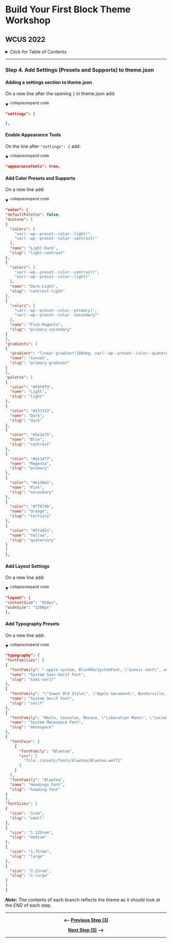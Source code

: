# Build Your First Block Theme Workshop
## WCUS 2022
<details><summary>Click for Table of Contents</summary>

- [Step 0.][0] Setting up Development Environment 
- [Step 1.][1] Create and Activate a Minimal Block Theme
- [Step 2.][2] Create and incorporate template parts
- [Step 3.][3] Create a theme.json file
- [Step 4.][4] Add Settings to theme.json __<--You Are Here__
- [Step 5.][5] Refine Templates and Parts
- [Step 6.][6] Add styles to theme.json
- [Step 7.][7] Enqueue style.css for custom CSS
- [Step 8.][8] Register and use block styles and custom variables
- [Step 9.][9] Surface a block pattern via theme.json
- [Step 10.][10] Create a Template Layout Block Pattern
- [Step 11.][11] Create and Register singular.html
- [Step 12.][12] Create a custom 404 page
- [Step 13.][13] Create and register a custom template
- [Step 14.][14] Create a style variation
- [Step 15.][15] Final - Export your theme!
</details>

---

### Step 4. Add Settings (Presets and Supports) to theme.json

#### Adding a settings section to theme.json
On a new line after the opening `{` in theme.json add:

<details open>
<summary>
<sup>collapse/expand code</sup>
</summary>

```json
"settings": {

},
```

</details>

#### Enable Appearance Tools

On the line after `"settings": {`  add:

  <details open>
  <summary>
  <sup>collapse/expand code</sup>
  </summary>

  ```json
  "appearanceTools": true,
  ```

  </details>

#### Add Color Presets and Supports

On a new line add:

  <details open>
  <summary>
  <sup>collapse/expand code</sup>
  </summary>

  ```json
"color": {
"defaultPalette": false,
"duotone": [
  {
    "colors": [
      "var(--wp--preset--color--light)",
      "var(--wp--preset--color--contrast)"
    ],
    "name": "Light-Dark",
    "slug": "light-contrast"
  },
  {
    "colors": [
      "var(--wp--preset--color--contrast)",
      "var(--wp--preset--color--light)"
    ],
    "name": "Dark-Light",
    "slug": "contrast-light"
  },
  {
    "colors": [
      "var(--wp--preset--color--primary)",
      "var(--wp--preset--color--secondary)"
    ],
    "name": "Pink-Magenta",
    "slug": "primary-secondary"
  }
],
"gradients": [
  {
    "gradient": "linear-gradient(180deg, var(--wp--preset--color--quaternary) 0%, var(--wp--preset--color--tertiary) 40%, var(--wp--preset--color--secondary) 65%, var(--wp--preset--color--primary) 75%, var(--wp--preset--color--contrast) 95%)",
    "name": "Sunset",
    "slug": "primary-gradient"
  }
],
"palette": [
  {
    "color": "#f9f9f9",
    "name": "Light",
    "slug": "light"
  },
  {
    "color": "#333333",
    "name": "Dark",
    "slug": "dark"
  },
  {
    "color": "#1e1a75",
    "name": "Blue",
    "slug": "contrast"
  },
  {
    "color": "#a11477",
    "name": "Magenta",
    "slug": "primary"
  },
  {
    "color": "#e13661",
    "name": "Pink",
    "slug": "secondary"
  },
  {
    "color": "#ff6f4b",
    "name": "Orange",
    "slug": "tertiary"
  },
  {
    "color": "#ffa951",
    "name": "Yellow",
    "slug": "quaternary"
  }
]
},
  ```

  </details>

#### Add Layout Settings
On a new line add:

<details open>
<summary>
<sup>collapse/expand code</sup>
</summary>

```json
"layout": {
"contentSize": "920px",
"wideSize": "1200px"
},
```

</details>

#### Add Typography Presets

On a new line add:

<details open>
<summary>
<sup>collapse/expand code</sup>
</summary>

  ```json
"typography": {
"fontFamilies": [
  {
    "fontFamily": "-apple-system, BlinkMacSystemFont, \"avenir next\", avenir, \"segoe ui\", \"helvetica neue\", helvetica, Cantarell, Ubuntu, roboto, noto, arial, sans-serif",
    "name": "System Sans-Serif Font",
    "slug": "sans-serif"
  },
  {
    "fontFamily": "\"Iowan Old Style\", \"Apple Garamond\", Baskerville, \"Times New Roman\", \"Droid Serif\", Times, \"Source Serif Pro\", serif, \"Apple Color Emoji\", \"Segoe UI Emoji\", \"Segoe UI Symbol\"",
    "name": "System Serif Font",
    "slug": "serif"
  },
  {
    "fontFamily": "Menlo, Consolas, Monaco, \"Liberation Mono\", \"Lucida Console\", monospace",
    "name": "System Monospace Font",
    "slug": "monospace"
  },
  {
    "fontFace": [
      {
        "fontFamily": "Bluetea",
        "src": [
          "file:./assets/fonts/bluetea/Bluetea.woff2"
        ]
      }
    ],
    "fontFamily": "Bluetea",
    "name": "Headings Font",
    "slug": "heading-font"
  }
],
"fontSizes": [
  {
    "size": "1rem",
    "slug": "small"
  },
  {
    "size": "1.125rem",
    "slug": "medium"
  },
  {
    "size": "1.75rem",
    "slug": "large"
  },
  {
    "size": "2.25rem",
    "slug": "x-large"
  }
]
}
```

</details>

*__Note:__* The contents of each branch reflects the theme as it should look at the _END_ of each step.

---

<div align="center">

__<-- [Previous Step (3)][3]__

 __[Next Step (5)][5] -->__

</div>

---

[0]: ../../tree/step-0/#wcus-2022
[1]: ../../tree/step-1/#wcus-2022
[2]: ../../tree/step-2/#wcus-2022
[3]: ../../tree/step-3/#wcus-2022
[4]: ../../tree/step-4/#wcus-2022
[5]: ../../tree/step-5/#wcus-2022
[6]: ../../tree/step-6/#wcus-2022
[7]: ../../tree/step-7/#wcus-2022
[8]: ../../tree/step-8/#wcus-2022
[9]: ../../tree/step-9/#wcus-2022
[10]: ../../tree/step-10/#wcus-2022
[11]: ../../tree/step-11/#wcus-2022
[12]: ../../tree/step-12/#wcus-2022
[13]: ../../tree/step-13/#wcus-2022
[14]: ../../tree/step-14/#wcus-2022
[15]: ../../tree/final/#wcus-2022
